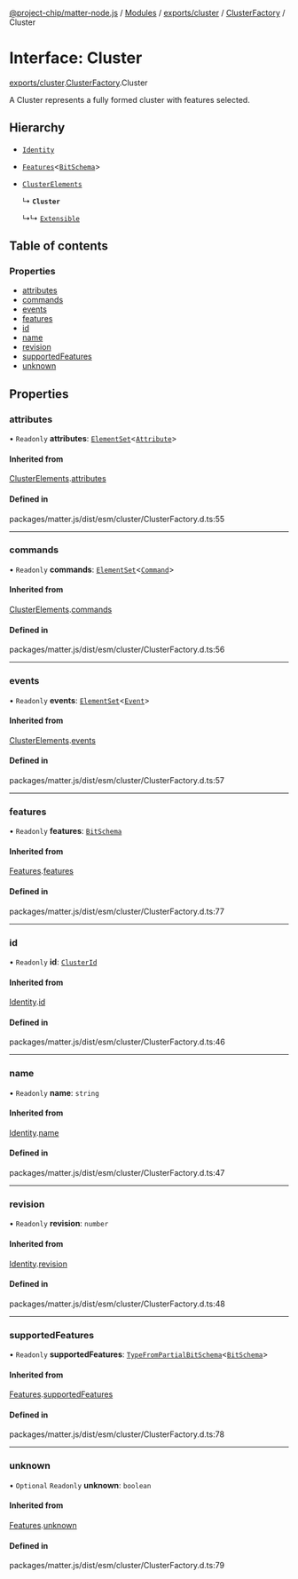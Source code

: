[@project-chip/matter-node.js](../README.md) / [Modules](../modules.md) / [exports/cluster](../modules/exports_cluster.md) / [ClusterFactory](../modules/exports_cluster.ClusterFactory.md) / Cluster

# Interface: Cluster

[exports/cluster](../modules/exports_cluster.md).[ClusterFactory](../modules/exports_cluster.ClusterFactory.md).Cluster

A Cluster represents a fully formed cluster with features selected.

## Hierarchy

- [`Identity`](exports_cluster.ClusterFactory.Identity.md)

- [`Features`](exports_cluster.ClusterFactory.Features.md)<[`BitSchema`](../modules/exports_schema.md#bitschema)\>

- [`ClusterElements`](exports_cluster.ClusterFactory.ClusterElements.md)

  ↳ **`Cluster`**

  ↳↳ [`Extensible`](exports_cluster.ClusterFactory.Extensible.md)

## Table of contents

### Properties

- [attributes](exports_cluster.ClusterFactory.Cluster.md#attributes)
- [commands](exports_cluster.ClusterFactory.Cluster.md#commands)
- [events](exports_cluster.ClusterFactory.Cluster.md#events)
- [features](exports_cluster.ClusterFactory.Cluster.md#features)
- [id](exports_cluster.ClusterFactory.Cluster.md#id)
- [name](exports_cluster.ClusterFactory.Cluster.md#name)
- [revision](exports_cluster.ClusterFactory.Cluster.md#revision)
- [supportedFeatures](exports_cluster.ClusterFactory.Cluster.md#supportedfeatures)
- [unknown](exports_cluster.ClusterFactory.Cluster.md#unknown)

## Properties

### attributes

• `Readonly` **attributes**: [`ElementSet`](../modules/exports_cluster.ClusterFactory.md#elementset)<[`Attribute`](../modules/exports_cluster.ClusterFactory.md#attribute)\>

#### Inherited from

[ClusterElements](exports_cluster.ClusterFactory.ClusterElements.md).[attributes](exports_cluster.ClusterFactory.ClusterElements.md#attributes)

#### Defined in

packages/matter.js/dist/esm/cluster/ClusterFactory.d.ts:55

___

### commands

• `Readonly` **commands**: [`ElementSet`](../modules/exports_cluster.ClusterFactory.md#elementset)<[`Command`](../modules/exports_cluster.ClusterFactory.md#command)\>

#### Inherited from

[ClusterElements](exports_cluster.ClusterFactory.ClusterElements.md).[commands](exports_cluster.ClusterFactory.ClusterElements.md#commands)

#### Defined in

packages/matter.js/dist/esm/cluster/ClusterFactory.d.ts:56

___

### events

• `Readonly` **events**: [`ElementSet`](../modules/exports_cluster.ClusterFactory.md#elementset)<[`Event`](../modules/exports_cluster.ClusterFactory.md#event)\>

#### Inherited from

[ClusterElements](exports_cluster.ClusterFactory.ClusterElements.md).[events](exports_cluster.ClusterFactory.ClusterElements.md#events)

#### Defined in

packages/matter.js/dist/esm/cluster/ClusterFactory.d.ts:57

___

### features

• `Readonly` **features**: [`BitSchema`](../modules/exports_schema.md#bitschema)

#### Inherited from

[Features](exports_cluster.ClusterFactory.Features.md).[features](exports_cluster.ClusterFactory.Features.md#features)

#### Defined in

packages/matter.js/dist/esm/cluster/ClusterFactory.d.ts:77

___

### id

• `Readonly` **id**: [`ClusterId`](../modules/exports_datatype.md#clusterid)

#### Inherited from

[Identity](exports_cluster.ClusterFactory.Identity.md).[id](exports_cluster.ClusterFactory.Identity.md#id)

#### Defined in

packages/matter.js/dist/esm/cluster/ClusterFactory.d.ts:46

___

### name

• `Readonly` **name**: `string`

#### Inherited from

[Identity](exports_cluster.ClusterFactory.Identity.md).[name](exports_cluster.ClusterFactory.Identity.md#name)

#### Defined in

packages/matter.js/dist/esm/cluster/ClusterFactory.d.ts:47

___

### revision

• `Readonly` **revision**: `number`

#### Inherited from

[Identity](exports_cluster.ClusterFactory.Identity.md).[revision](exports_cluster.ClusterFactory.Identity.md#revision)

#### Defined in

packages/matter.js/dist/esm/cluster/ClusterFactory.d.ts:48

___

### supportedFeatures

• `Readonly` **supportedFeatures**: [`TypeFromPartialBitSchema`](../modules/exports_schema.md#typefrompartialbitschema)<[`BitSchema`](../modules/exports_schema.md#bitschema)\>

#### Inherited from

[Features](exports_cluster.ClusterFactory.Features.md).[supportedFeatures](exports_cluster.ClusterFactory.Features.md#supportedfeatures)

#### Defined in

packages/matter.js/dist/esm/cluster/ClusterFactory.d.ts:78

___

### unknown

• `Optional` `Readonly` **unknown**: `boolean`

#### Inherited from

[Features](exports_cluster.ClusterFactory.Features.md).[unknown](exports_cluster.ClusterFactory.Features.md#unknown)

#### Defined in

packages/matter.js/dist/esm/cluster/ClusterFactory.d.ts:79
